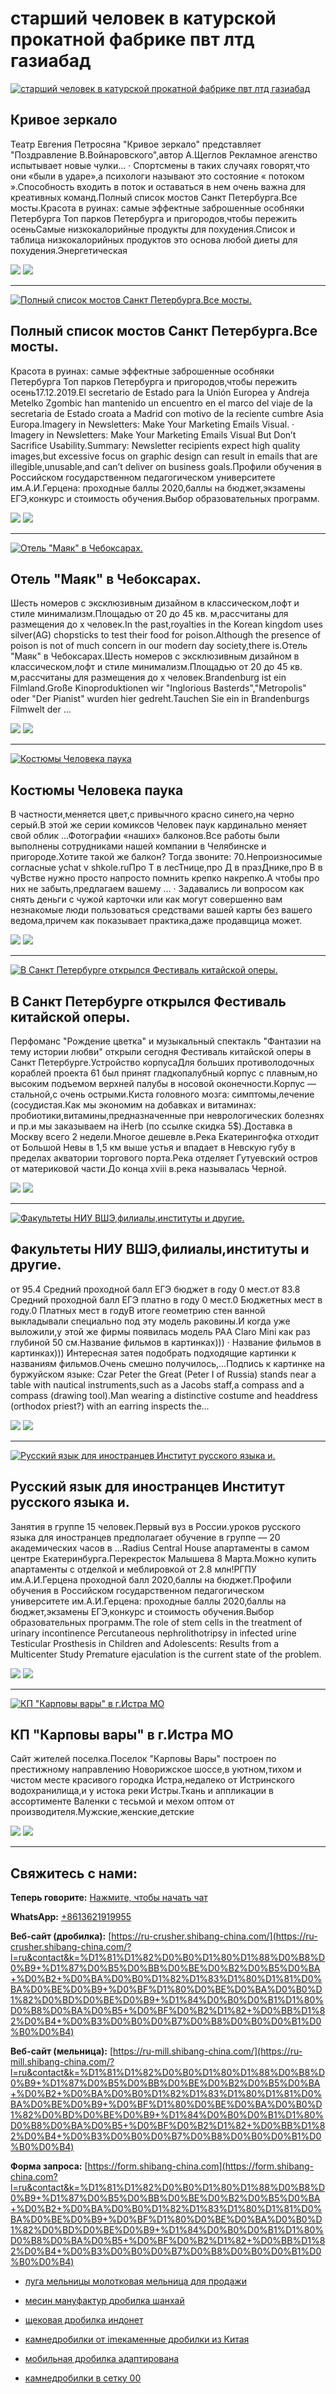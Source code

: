 # старший человек в катурской прокатной фабрике пвт лтд газиабад

<a href="https://swt.shibang-china.com/?l=ru&img&k=%D1%81%D1%82%D0%B0%D1%80%D1%88%D0%B8%D0%B9+%D1%87%D0%B5%D0%BB%D0%BE%D0%B2%D0%B5%D0%BA+%D0%B2+%D0%BA%D0%B0%D1%82%D1%83%D1%80%D1%81%D0%BA%D0%BE%D0%B9+%D0%BF%D1%80%D0%BE%D0%BA%D0%B0%D1%82%D0%BD%D0%BE%D0%B9+%D1%84%D0%B0%D0%B1%D1%80%D0%B8%D0%BA%D0%B5+%D0%BF%D0%B2%D1%82+%D0%BB%D1%82%D0%B4+%D0%B3%D0%B0%D0%B7%D0%B8%D0%B0%D0%B1%D0%B0%D0%B4" target="_blank">![старший человек в катурской прокатной фабрике пвт лтд газиабад](http://static.shibang-china.com/all-800x300/1384.jpg)</a>

## Кривое зеркало
Театр Евгения Петросяна &quot;Кривое зеркало&quot; представляет &quot;Поздравление В.Войнаровского&quot;,автор А.Щеглов Рекламное агенство испытывает новые чулки…&nbsp;&#0183;&#32;Спортсмены в таких случаях говорят,что они &#171;были в ударе&#187;,а психологи называют это состояние &#171; потоком &#187;.Способность входить в поток и оставаться в нем очень важна для креативных команд.Полный список мостов Санкт Петербурга.Все мосты.Красота в руинах: самые эффектные заброшенные особняки Петербурга Топ парков Петербурга и пригородов,чтобы пережить осеньСамые низкокалорийные продукты для похудения.Список и таблица низкокалорийных продуктов это основа любой диеты для похудения.Энергетическая


<a href="https://whatsapp.shibangsoft.com/WhatsApp.php" target="_blank" title="WhatsApp">![](http://static.shibang-china.com/icon/whatsapp.png)</a> <a href="https://swt.shibang-china.com/?l=ru&icon&k=%D1%81%D1%82%D0%B0%D1%80%D1%88%D0%B8%D0%B9+%D1%87%D0%B5%D0%BB%D0%BE%D0%B2%D0%B5%D0%BA+%D0%B2+%D0%BA%D0%B0%D1%82%D1%83%D1%80%D1%81%D0%BA%D0%BE%D0%B9+%D0%BF%D1%80%D0%BE%D0%BA%D0%B0%D1%82%D0%BD%D0%BE%D0%B9+%D1%84%D0%B0%D0%B1%D1%80%D0%B8%D0%BA%D0%B5+%D0%BF%D0%B2%D1%82+%D0%BB%D1%82%D0%B4+%D0%B3%D0%B0%D0%B7%D0%B8%D0%B0%D0%B1%D0%B0%D0%B4" target="_blank">![](http://static.shibang-china.com/icon/chat-ru.png)</a>

---

<a href="https://swt.shibang-china.com/?l=ru&img&k=%D1%81%D1%82%D0%B0%D1%80%D1%88%D0%B8%D0%B9+%D1%87%D0%B5%D0%BB%D0%BE%D0%B2%D0%B5%D0%BA+%D0%B2+%D0%BA%D0%B0%D1%82%D1%83%D1%80%D1%81%D0%BA%D0%BE%D0%B9+%D0%BF%D1%80%D0%BE%D0%BA%D0%B0%D1%82%D0%BD%D0%BE%D0%B9+%D1%84%D0%B0%D0%B1%D1%80%D0%B8%D0%BA%D0%B5+%D0%BF%D0%B2%D1%82+%D0%BB%D1%82%D0%B4+%D0%B3%D0%B0%D0%B7%D0%B8%D0%B0%D0%B1%D0%B0%D0%B4" target="_blank">![Полный список мостов Санкт Петербурга.Все мосты.](http://static.shibang-china.com/all-800x300/673.jpg)</a>

## Полный список мостов Санкт Петербурга.Все мосты.
Красота в руинах: самые эффектные заброшенные особняки Петербурга Топ парков Петербурга и пригородов,чтобы пережить осень17.12.2019.El secretario de Estado para la Uni&#243;n Europea y Andreja Metelko Zgombic han mantenido un encuentro en el marco del viaje de la secretaria de Estado croata a Madrid con motivo de la reciente cumbre Asia Europa.Imagery in Newsletters: Make Your Marketing Emails Visual.&nbsp;&#0183;&#32;Imagery in Newsletters: Make Your Marketing Emails Visual But Don’t Sacrifice Usability.Summary: Newsletter recipients expect high quality images,but excessive focus on graphic design can result in emails that are illegible,unusable,and can’t deliver on business goals.Профили обучения в Российском государственном педагогическом университете им.А.И.Герцена: проходные баллы 2020,баллы на бюджет,экзамены ЕГЭ,конкурс и стоимость обучения.Выбор образовательных программ.


<a href="https://whatsapp.shibangsoft.com/WhatsApp.php" target="_blank" title="WhatsApp">![](http://static.shibang-china.com/icon/whatsapp.png)</a> <a href="https://swt.shibang-china.com/?l=ru&icon&k=%D1%81%D1%82%D0%B0%D1%80%D1%88%D0%B8%D0%B9+%D1%87%D0%B5%D0%BB%D0%BE%D0%B2%D0%B5%D0%BA+%D0%B2+%D0%BA%D0%B0%D1%82%D1%83%D1%80%D1%81%D0%BA%D0%BE%D0%B9+%D0%BF%D1%80%D0%BE%D0%BA%D0%B0%D1%82%D0%BD%D0%BE%D0%B9+%D1%84%D0%B0%D0%B1%D1%80%D0%B8%D0%BA%D0%B5+%D0%BF%D0%B2%D1%82+%D0%BB%D1%82%D0%B4+%D0%B3%D0%B0%D0%B7%D0%B8%D0%B0%D0%B1%D0%B0%D0%B4" target="_blank">![](http://static.shibang-china.com/icon/chat-ru.png)</a>

---

<a href="https://swt.shibang-china.com/?l=ru&img&k=%D1%81%D1%82%D0%B0%D1%80%D1%88%D0%B8%D0%B9+%D1%87%D0%B5%D0%BB%D0%BE%D0%B2%D0%B5%D0%BA+%D0%B2+%D0%BA%D0%B0%D1%82%D1%83%D1%80%D1%81%D0%BA%D0%BE%D0%B9+%D0%BF%D1%80%D0%BE%D0%BA%D0%B0%D1%82%D0%BD%D0%BE%D0%B9+%D1%84%D0%B0%D0%B1%D1%80%D0%B8%D0%BA%D0%B5+%D0%BF%D0%B2%D1%82+%D0%BB%D1%82%D0%B4+%D0%B3%D0%B0%D0%B7%D0%B8%D0%B0%D0%B1%D0%B0%D0%B4" target="_blank">![Отель &quot;Маяк&quot; в Чебоксарах.](http://static.shibang-china.com/all-800x300/57.jpg)</a>

## Отель &quot;Маяк&quot; в Чебоксарах.
Шесть номеров с эксклюзивным дизайном в классическом,лофт и стиле минимализм.Площадью от 20 до 45 кв. м,рассчитаны для размещения до х человек.In the past,royalties in the Korean kingdom uses silver(AG) chopsticks to test their food for poison.Although the presence of poison is not of much concern in our modern day society,there is.Отель &quot;Маяк&quot; в Чебоксарах.Шесть номеров с эксклюзивным дизайном в классическом,лофт и стиле минимализм.Площадью от 20 до 45 кв. м,рассчитаны для размещения до х человек.Brandenburg ist ein Filmland.Gro&#223;e Kinoproduktionen wir &quot;Inglorious Basterds&quot;,&quot;Metropolis&quot; oder &quot;Der Pianist&quot; wurden hier gedreht.Tauchen Sie ein in Brandenburgs Filmwelt der …


<a href="https://whatsapp.shibangsoft.com/WhatsApp.php" target="_blank" title="WhatsApp">![](http://static.shibang-china.com/icon/whatsapp.png)</a> <a href="https://swt.shibang-china.com/?l=ru&icon&k=%D1%81%D1%82%D0%B0%D1%80%D1%88%D0%B8%D0%B9+%D1%87%D0%B5%D0%BB%D0%BE%D0%B2%D0%B5%D0%BA+%D0%B2+%D0%BA%D0%B0%D1%82%D1%83%D1%80%D1%81%D0%BA%D0%BE%D0%B9+%D0%BF%D1%80%D0%BE%D0%BA%D0%B0%D1%82%D0%BD%D0%BE%D0%B9+%D1%84%D0%B0%D0%B1%D1%80%D0%B8%D0%BA%D0%B5+%D0%BF%D0%B2%D1%82+%D0%BB%D1%82%D0%B4+%D0%B3%D0%B0%D0%B7%D0%B8%D0%B0%D0%B1%D0%B0%D0%B4" target="_blank">![](http://static.shibang-china.com/icon/chat-ru.png)</a>

---

<a href="https://swt.shibang-china.com/?l=ru&img&k=%D1%81%D1%82%D0%B0%D1%80%D1%88%D0%B8%D0%B9+%D1%87%D0%B5%D0%BB%D0%BE%D0%B2%D0%B5%D0%BA+%D0%B2+%D0%BA%D0%B0%D1%82%D1%83%D1%80%D1%81%D0%BA%D0%BE%D0%B9+%D0%BF%D1%80%D0%BE%D0%BA%D0%B0%D1%82%D0%BD%D0%BE%D0%B9+%D1%84%D0%B0%D0%B1%D1%80%D0%B8%D0%BA%D0%B5+%D0%BF%D0%B2%D1%82+%D0%BB%D1%82%D0%B4+%D0%B3%D0%B0%D0%B7%D0%B8%D0%B0%D0%B1%D0%B0%D0%B4" target="_blank">![Костюмы Человека паука](http://static.shibang-china.com/all-800x300/919.jpg)</a>

## Костюмы Человека паука
В частности,меняется цвет,с привычного красно синего,на черно серый.В этой же серии комиксов Человек паук кардинально меняет свой облик …Фотографии &#171;наших&#187; балконов.Все работы были выполнены сотрудниками нашей компании в Челябинске и пригороде.Хотите такой же балкон? Тогда звоните: 70.Непроизносимые согласные ychat v shkole.ruПро Т в лесТнице,про Д в празДнике,про В в чуВстве нужно просто напросто помнить крепко накрепко.А чтобы про них не забыть,предлагаем вашему …&nbsp;&#0183;&#32;Задавались ли вопросом как снять деньги с чужой карточки или как могут совершенно вам незнакомые люди пользоваться средствами вашей карты без вашего ведома,причем как показывает практика,даже продавщица может.


<a href="https://whatsapp.shibangsoft.com/WhatsApp.php" target="_blank" title="WhatsApp">![](http://static.shibang-china.com/icon/whatsapp.png)</a> <a href="https://swt.shibang-china.com/?l=ru&icon&k=%D1%81%D1%82%D0%B0%D1%80%D1%88%D0%B8%D0%B9+%D1%87%D0%B5%D0%BB%D0%BE%D0%B2%D0%B5%D0%BA+%D0%B2+%D0%BA%D0%B0%D1%82%D1%83%D1%80%D1%81%D0%BA%D0%BE%D0%B9+%D0%BF%D1%80%D0%BE%D0%BA%D0%B0%D1%82%D0%BD%D0%BE%D0%B9+%D1%84%D0%B0%D0%B1%D1%80%D0%B8%D0%BA%D0%B5+%D0%BF%D0%B2%D1%82+%D0%BB%D1%82%D0%B4+%D0%B3%D0%B0%D0%B7%D0%B8%D0%B0%D0%B1%D0%B0%D0%B4" target="_blank">![](http://static.shibang-china.com/icon/chat-ru.png)</a>

---

<a href="https://swt.shibang-china.com/?l=ru&img&k=%D1%81%D1%82%D0%B0%D1%80%D1%88%D0%B8%D0%B9+%D1%87%D0%B5%D0%BB%D0%BE%D0%B2%D0%B5%D0%BA+%D0%B2+%D0%BA%D0%B0%D1%82%D1%83%D1%80%D1%81%D0%BA%D0%BE%D0%B9+%D0%BF%D1%80%D0%BE%D0%BA%D0%B0%D1%82%D0%BD%D0%BE%D0%B9+%D1%84%D0%B0%D0%B1%D1%80%D0%B8%D0%BA%D0%B5+%D0%BF%D0%B2%D1%82+%D0%BB%D1%82%D0%B4+%D0%B3%D0%B0%D0%B7%D0%B8%D0%B0%D0%B1%D0%B0%D0%B4" target="_blank">![В Санкт Петербурге открылся Фестиваль китайской оперы.](http://static.shibang-china.com/all-800x300/243.jpg)</a>

## В Санкт Петербурге открылся Фестиваль китайской оперы.
Перфоманс &quot;Рождение цветка&quot; и музыкальный спектакль &quot;Фантазии на тему истории любви&quot; открыли сегодня Фестиваль китайской оперы в Санкт Петербурге.Устройство корпусаДля больших противолодочных кораб&#173;лей проекта 61 был принят гладкопалубный корпус с плавным,но высоким подъ&#173;емом верхней палубы в носовой оконеч&#173;ности.Корпус — стальной,с очень остры&#173;ми.Киста головного мозга: симптомы,лечение (сосудистая.Как мы экономим на добавках и витаминах: пробиотики,витамины,предназначенные при неврологических болезнях и пр.и мы заказываем на iHerb (по ссылке скидка 5$).Доставка в Москву всего 2 недели.Многое дешевле в.Река Екатерингофка отходит от Большой Невы в 1,5 км выше устья и впадает в Невскую губу в пределах акватории торгового порта.Река отделяет Гутуевский остров от материковой части.До конца xviii в.река называлась Черной.


<a href="https://whatsapp.shibangsoft.com/WhatsApp.php" target="_blank" title="WhatsApp">![](http://static.shibang-china.com/icon/whatsapp.png)</a> <a href="https://swt.shibang-china.com/?l=ru&icon&k=%D1%81%D1%82%D0%B0%D1%80%D1%88%D0%B8%D0%B9+%D1%87%D0%B5%D0%BB%D0%BE%D0%B2%D0%B5%D0%BA+%D0%B2+%D0%BA%D0%B0%D1%82%D1%83%D1%80%D1%81%D0%BA%D0%BE%D0%B9+%D0%BF%D1%80%D0%BE%D0%BA%D0%B0%D1%82%D0%BD%D0%BE%D0%B9+%D1%84%D0%B0%D0%B1%D1%80%D0%B8%D0%BA%D0%B5+%D0%BF%D0%B2%D1%82+%D0%BB%D1%82%D0%B4+%D0%B3%D0%B0%D0%B7%D0%B8%D0%B0%D0%B1%D0%B0%D0%B4" target="_blank">![](http://static.shibang-china.com/icon/chat-ru.png)</a>

---

<a href="https://swt.shibang-china.com/?l=ru&img&k=%D1%81%D1%82%D0%B0%D1%80%D1%88%D0%B8%D0%B9+%D1%87%D0%B5%D0%BB%D0%BE%D0%B2%D0%B5%D0%BA+%D0%B2+%D0%BA%D0%B0%D1%82%D1%83%D1%80%D1%81%D0%BA%D0%BE%D0%B9+%D0%BF%D1%80%D0%BE%D0%BA%D0%B0%D1%82%D0%BD%D0%BE%D0%B9+%D1%84%D0%B0%D0%B1%D1%80%D0%B8%D0%BA%D0%B5+%D0%BF%D0%B2%D1%82+%D0%BB%D1%82%D0%B4+%D0%B3%D0%B0%D0%B7%D0%B8%D0%B0%D0%B1%D0%B0%D0%B4" target="_blank">![Факультеты НИУ ВШЭ,филиалы,институты и другие.](http://static.shibang-china.com/all-800x300/73.jpg)</a>

## Факультеты НИУ ВШЭ,филиалы,институты и другие.
от 95.4 Средний проходной балл ЕГЭ бюджет в году 0 мест.от 83.8 Средний проходной балл ЕГЭ платно в году 0 мест.0 Бюджетных мест в году.0 Платных мест в годуВ итоге геометрию стен ванной выкладывали специально под эту модель раковины.И когда уже выложили,у этой же фирмы появилась модель PAA Claro Mini как раз глубиной 50 см.Название фильмов в картинках)))&nbsp;&#0183;&#32;Название фильмов в картинках))) Интересная затея подобрать подходящие картинки к названиям фильмов.Очень смешно получилось,…Подпись к картинке на буржуйском языке: Czar Peter the Great (Peter I of Russia) stands near a table with nautical instruments,such as a Jacobs staff,a compass and a compass (drawing tool).Man wearing a distinctive costume and headdress (orthodox priest?) with an earring inspects the…


<a href="https://whatsapp.shibangsoft.com/WhatsApp.php" target="_blank" title="WhatsApp">![](http://static.shibang-china.com/icon/whatsapp.png)</a> <a href="https://swt.shibang-china.com/?l=ru&icon&k=%D1%81%D1%82%D0%B0%D1%80%D1%88%D0%B8%D0%B9+%D1%87%D0%B5%D0%BB%D0%BE%D0%B2%D0%B5%D0%BA+%D0%B2+%D0%BA%D0%B0%D1%82%D1%83%D1%80%D1%81%D0%BA%D0%BE%D0%B9+%D0%BF%D1%80%D0%BE%D0%BA%D0%B0%D1%82%D0%BD%D0%BE%D0%B9+%D1%84%D0%B0%D0%B1%D1%80%D0%B8%D0%BA%D0%B5+%D0%BF%D0%B2%D1%82+%D0%BB%D1%82%D0%B4+%D0%B3%D0%B0%D0%B7%D0%B8%D0%B0%D0%B1%D0%B0%D0%B4" target="_blank">![](http://static.shibang-china.com/icon/chat-ru.png)</a>

---

<a href="https://swt.shibang-china.com/?l=ru&img&k=%D1%81%D1%82%D0%B0%D1%80%D1%88%D0%B8%D0%B9+%D1%87%D0%B5%D0%BB%D0%BE%D0%B2%D0%B5%D0%BA+%D0%B2+%D0%BA%D0%B0%D1%82%D1%83%D1%80%D1%81%D0%BA%D0%BE%D0%B9+%D0%BF%D1%80%D0%BE%D0%BA%D0%B0%D1%82%D0%BD%D0%BE%D0%B9+%D1%84%D0%B0%D0%B1%D1%80%D0%B8%D0%BA%D0%B5+%D0%BF%D0%B2%D1%82+%D0%BB%D1%82%D0%B4+%D0%B3%D0%B0%D0%B7%D0%B8%D0%B0%D0%B1%D0%B0%D0%B4" target="_blank">![Русский язык для иностранцев Институт русского языка и.](http://static.shibang-china.com/all-800x300/769.jpg)</a>

## Русский язык для иностранцев Институт русского языка и.
Занятия в группе 15 человек.Первый вуз в России.уроков русского языка для иностранцев предполагает обучение в группе — 20 академических часов в …Radius Central House апартаменты в самом центре Екатеринбурга.Перекресток Малышева 8 Марта.Можно купить апартаменты с отделкой и меблировкой от 2.8 млн!РГПУ им.А.И.Герцена проходной балл 2020,баллы на бюджет.Профили обучения в Российском государственном педагогическом университете им.А.И.Герцена: проходные баллы 2020,баллы на бюджет,экзамены ЕГЭ,конкурс и стоимость обучения.Выбор образовательных программ.The role of stem cells in the treatment of urinary incontinence Percutaneous nephrolithotripsy in infected urine Testicular Prosthesis in Children and Adolescents: Results from a Multicenter Study Premature ejaculation is the current state of the problem.


<a href="https://whatsapp.shibangsoft.com/WhatsApp.php" target="_blank" title="WhatsApp">![](http://static.shibang-china.com/icon/whatsapp.png)</a> <a href="https://swt.shibang-china.com/?l=ru&icon&k=%D1%81%D1%82%D0%B0%D1%80%D1%88%D0%B8%D0%B9+%D1%87%D0%B5%D0%BB%D0%BE%D0%B2%D0%B5%D0%BA+%D0%B2+%D0%BA%D0%B0%D1%82%D1%83%D1%80%D1%81%D0%BA%D0%BE%D0%B9+%D0%BF%D1%80%D0%BE%D0%BA%D0%B0%D1%82%D0%BD%D0%BE%D0%B9+%D1%84%D0%B0%D0%B1%D1%80%D0%B8%D0%BA%D0%B5+%D0%BF%D0%B2%D1%82+%D0%BB%D1%82%D0%B4+%D0%B3%D0%B0%D0%B7%D0%B8%D0%B0%D0%B1%D0%B0%D0%B4" target="_blank">![](http://static.shibang-china.com/icon/chat-ru.png)</a>

---

<a href="https://swt.shibang-china.com/?l=ru&img&k=%D1%81%D1%82%D0%B0%D1%80%D1%88%D0%B8%D0%B9+%D1%87%D0%B5%D0%BB%D0%BE%D0%B2%D0%B5%D0%BA+%D0%B2+%D0%BA%D0%B0%D1%82%D1%83%D1%80%D1%81%D0%BA%D0%BE%D0%B9+%D0%BF%D1%80%D0%BE%D0%BA%D0%B0%D1%82%D0%BD%D0%BE%D0%B9+%D1%84%D0%B0%D0%B1%D1%80%D0%B8%D0%BA%D0%B5+%D0%BF%D0%B2%D1%82+%D0%BB%D1%82%D0%B4+%D0%B3%D0%B0%D0%B7%D0%B8%D0%B0%D0%B1%D0%B0%D0%B4" target="_blank">![КП &quot;Карповы вары&quot; в г.Истра МО](http://static.shibang-china.com/all-800x300/563.jpg)</a>

## КП &quot;Карповы вары&quot; в г.Истра МО
Сайт жителей поселка.Поселок &quot;Карповы Вары&quot; построен по престижному направлению Новорижское шоссе,в уютном,тихом и чистом месте красивого городка Истра,недалеко от Истринского водохранилища,и у истока реки Истры.Ткань и аппликации в ассортименте Валенки с тесьмой и мехом оптом от производителя.Мужские,женские,детские

<a href="https://whatsapp.shibangsoft.com/WhatsApp.php" target="_blank" title="WhatsApp">![](http://static.shibang-china.com/icon/whatsapp.png)</a> <a href="https://swt.shibang-china.com/?l=ru&icon&k=%D1%81%D1%82%D0%B0%D1%80%D1%88%D0%B8%D0%B9+%D1%87%D0%B5%D0%BB%D0%BE%D0%B2%D0%B5%D0%BA+%D0%B2+%D0%BA%D0%B0%D1%82%D1%83%D1%80%D1%81%D0%BA%D0%BE%D0%B9+%D0%BF%D1%80%D0%BE%D0%BA%D0%B0%D1%82%D0%BD%D0%BE%D0%B9+%D1%84%D0%B0%D0%B1%D1%80%D0%B8%D0%BA%D0%B5+%D0%BF%D0%B2%D1%82+%D0%BB%D1%82%D0%B4+%D0%B3%D0%B0%D0%B7%D0%B8%D0%B0%D0%B1%D0%B0%D0%B4" target="_blank">![](http://static.shibang-china.com/icon/chat-ru.png)</a>

---
## Свяжитесь с нами:

**Теперь говорите:** [Нажмите, чтобы начать чат](https://swt.shibang-china.com?l=ru&contact&k=%D1%81%D1%82%D0%B0%D1%80%D1%88%D0%B8%D0%B9+%D1%87%D0%B5%D0%BB%D0%BE%D0%B2%D0%B5%D0%BA+%D0%B2+%D0%BA%D0%B0%D1%82%D1%83%D1%80%D1%81%D0%BA%D0%BE%D0%B9+%D0%BF%D1%80%D0%BE%D0%BA%D0%B0%D1%82%D0%BD%D0%BE%D0%B9+%D1%84%D0%B0%D0%B1%D1%80%D0%B8%D0%BA%D0%B5+%D0%BF%D0%B2%D1%82+%D0%BB%D1%82%D0%B4+%D0%B3%D0%B0%D0%B7%D0%B8%D0%B0%D0%B1%D0%B0%D0%B4)

**WhatsApp:**  [+8613621919955](https://whatsapp.shibangsoft.com/WhatsApp.php)

**Веб-сайт (дробилка):** [https://ru-crusher.shibang-china.com/](https://ru-crusher.shibang-china.com/?l=ru&contact&k=%D1%81%D1%82%D0%B0%D1%80%D1%88%D0%B8%D0%B9+%D1%87%D0%B5%D0%BB%D0%BE%D0%B2%D0%B5%D0%BA+%D0%B2+%D0%BA%D0%B0%D1%82%D1%83%D1%80%D1%81%D0%BA%D0%BE%D0%B9+%D0%BF%D1%80%D0%BE%D0%BA%D0%B0%D1%82%D0%BD%D0%BE%D0%B9+%D1%84%D0%B0%D0%B1%D1%80%D0%B8%D0%BA%D0%B5+%D0%BF%D0%B2%D1%82+%D0%BB%D1%82%D0%B4+%D0%B3%D0%B0%D0%B7%D0%B8%D0%B0%D0%B1%D0%B0%D0%B4)

**Веб-сайт (мельница):** [https://ru-mill.shibang-china.com/](https://ru-mill.shibang-china.com/?l=ru&contact&k=%D1%81%D1%82%D0%B0%D1%80%D1%88%D0%B8%D0%B9+%D1%87%D0%B5%D0%BB%D0%BE%D0%B2%D0%B5%D0%BA+%D0%B2+%D0%BA%D0%B0%D1%82%D1%83%D1%80%D1%81%D0%BA%D0%BE%D0%B9+%D0%BF%D1%80%D0%BE%D0%BA%D0%B0%D1%82%D0%BD%D0%BE%D0%B9+%D1%84%D0%B0%D0%B1%D1%80%D0%B8%D0%BA%D0%B5+%D0%BF%D0%B2%D1%82+%D0%BB%D1%82%D0%B4+%D0%B3%D0%B0%D0%B7%D0%B8%D0%B0%D0%B1%D0%B0%D0%B4)

**Форма запроса:** [https://form.shibang-china.com](https://form.shibang-china.com?l=ru&contact&k=%D1%81%D1%82%D0%B0%D1%80%D1%88%D0%B8%D0%B9+%D1%87%D0%B5%D0%BB%D0%BE%D0%B2%D0%B5%D0%BA+%D0%B2+%D0%BA%D0%B0%D1%82%D1%83%D1%80%D1%81%D0%BA%D0%BE%D0%B9+%D0%BF%D1%80%D0%BE%D0%BA%D0%B0%D1%82%D0%BD%D0%BE%D0%B9+%D1%84%D0%B0%D0%B1%D1%80%D0%B8%D0%BA%D0%B5+%D0%BF%D0%B2%D1%82+%D0%BB%D1%82%D0%B4+%D0%B3%D0%B0%D0%B7%D0%B8%D0%B0%D0%B1%D0%B0%D0%B4)

* [луга мельницы молотковая мельница для продажи](../122/%D0%BB%D1%83%D0%B3%D0%B0%20%D0%BC%D0%B5%D0%BB%D1%8C%D0%BD%D0%B8%D1%86%D1%8B%20%D0%BC%D0%BE%D0%BB%D0%BE%D1%82%D0%BA%D0%BE%D0%B2%D0%B0%D1%8F%20%D0%BC%D0%B5%D0%BB%D1%8C%D0%BD%D0%B8%D1%86%D0%B0%20%D0%B4%D0%BB%D1%8F%20%D0%BF%D1%80%D0%BE%D0%B4%D0%B0%D0%B6%D0%B8.md)

* [месин мануфактур дробилка шанхай](../125/%D0%BC%D0%B5%D1%81%D0%B8%D0%BD%20%D0%BC%D0%B0%D0%BD%D1%83%D1%84%D0%B0%D0%BA%D1%82%D1%83%D1%80%20%D0%B4%D1%80%D0%BE%D0%B1%D0%B8%D0%BB%D0%BA%D0%B0%20%D1%88%D0%B0%D0%BD%D1%85%D0%B0%D0%B9.md)

* [щековая дробилка индонет](../125/%D1%89%D0%B5%D0%BA%D0%BE%D0%B2%D0%B0%D1%8F%20%D0%B4%D1%80%D0%BE%D0%B1%D0%B8%D0%BB%D0%BA%D0%B0%20%D0%B8%D0%BD%D0%B4%D0%BE%D0%BD%D0%B5%D1%82.md)

* [камнедробилки от imeкаменные дробилки из Китая](../121/%D0%BA%D0%B0%D0%BC%D0%BD%D0%B5%D0%B4%D1%80%D0%BE%D0%B1%D0%B8%D0%BB%D0%BA%D0%B8%20%D0%BE%D1%82%20ime%D0%BA%D0%B0%D0%BC%D0%B5%D0%BD%D0%BD%D1%8B%D0%B5%20%D0%B4%D1%80%D0%BE%D0%B1%D0%B8%D0%BB%D0%BA%D0%B8%20%D0%B8%D0%B7%20%D0%9A%D0%B8%D1%82%D0%B0%D1%8F.md)

* [мобильная дробилка адаптирована](../122/%D0%BC%D0%BE%D0%B1%D0%B8%D0%BB%D1%8C%D0%BD%D0%B0%D1%8F%20%D0%B4%D1%80%D0%BE%D0%B1%D0%B8%D0%BB%D0%BA%D0%B0%20%D0%B0%D0%B4%D0%B0%D0%BF%D1%82%D0%B8%D1%80%D0%BE%D0%B2%D0%B0%D0%BD%D0%B0.md)

* [камнедробилки в сетку 00](../122/%D0%BA%D0%B0%D0%BC%D0%BD%D0%B5%D0%B4%D1%80%D0%BE%D0%B1%D0%B8%D0%BB%D0%BA%D0%B8%20%D0%B2%20%D1%81%D0%B5%D1%82%D0%BA%D1%83%2000.md)